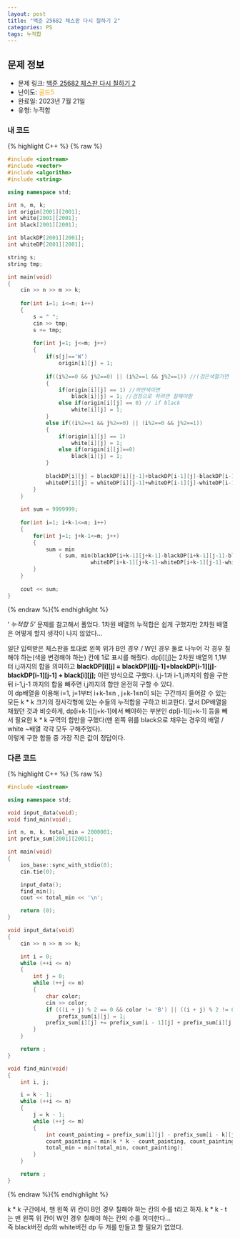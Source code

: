 ```yaml
---
layout: post
title: "백준 25682 체스판 다시 칠하기 2"
categories: PS
tags: 누적합
---
```


## 문제 정보
- 문제 링크: [백준 25682 체스판 다시 칠하기 2](https://www.acmicpc.net/problem/25682)
- 난이도: <span style="color:#FFA500">골드5</span>
- 완료일: 2023년 7월 21일
- 유형: 누적합

### 내 코드

{% highlight C++ %} {% raw %}
```C++
#include <iostream>
#include <vector>
#include <algorithm>
#include <string>

using namespace std;

int n, m, k;
int origin[2001][2001];
int white[2001][2001];
int black[2001][2001];

int blackDP[2001][2001];
int whiteDP[2001][2001];

string s;
string tmp;

int main(void)
{
	cin >> n >> m >> k;
	
	for(int i=1; i<=n; i++)
	{
		s = " ";
		cin >> tmp;
		s += tmp;
		
		for(int j=1; j<=m; j++)
		{
			if(s[j]=='W')
				origin[i][j] = 1;
		
			if((i%2==0 && j%2==0) || (i%2==1 && j%2==1)) //(검은색할거면 검은색 되야하고 하얀색 할거면 하얀색 되어야함)
			{
				if(origin[i][j] == 1) //하얀색이면 
					black[i][j] = 1; //검정으로 하려면 칠해야함
				else if(origin[i][j] == 0) // if black
					white[i][j] = 1; 
			}
			else if((i%2==1 && j%2==0) || (i%2==0 && j%2==1))
			{
				if(origin[i][j] == 1)
					white[i][j] = 1;
				else if(origin[i][j]==0)
					black[i][j] = 1;
			}
			
			blackDP[i][j] = blackDP[i][j-1]+blackDP[i-1][j]-blackDP[i-1][j-1] + black[i][j];
			whiteDP[i][j] = whiteDP[i][j-1]+whiteDP[i-1][j]-whiteDP[i-1][j-1] + white[i][j];			
		}
	}
	
	int sum = 9999999;
	
	for(int i=1; i+k-1<=n; i++)
	{
		for(int j=1; j+k-1<=m; j++)
		{
			sum = min
				( sum, min(blackDP[i+k-1][j+k-1]-blackDP[i+k-1][j-1]-blackDP[i-1][j+k-1]+blackDP[i-1][j-1],
						  whiteDP[i+k-1][j+k-1]-whiteDP[i+k-1][j-1]-whiteDP[i-1][j+k-1]+whiteDP[i-1][j-1]) );
		}
	}
	
	cout << sum;
}
```
{% endraw %}{% endhighlight %}

‘ _누적합 5’_ 문제를 참고해서 풀었다. 1차원 배열의 누적합은 쉽게 구했지만 2차원 배열은 어떻게 할지 생각이 나지 않았다…

일단 입력받은 체스판을 토대로 왼쪽 위가 B인 경우 / W인 경우 둘로 나누어 각 경우 칠해야 하는(색을 변경해야 하는) 칸에 1로 표시를 해줬다. dp[i][j]는 2차원 배열의 1,1부터 i,j까지의 합을 의미하고 **blackDP[i][j] = blackDP[i][j-1]+blackDP[i-1][j]-blackDP[i-1][j-1] + black[i][j];** 이런 방식으로 구했다. i,j-1과 i-1,j까지의 합을 구한 뒤 i-1,j-1 까지의 합을 빼주면 i,j까지의 합만 온전히 구할 수 있다.  
이 dp배열을 이용해 i=1, j=1부터 i+k-1≤n , j+k-1≤n이 되는 구간까지 들어갈 수 있는 모든 k * k 크기의 정사각형에 있는 수들의 누적합을 구하고 비교한다. 앞서 DP배열을 채웠던 것과 비슷하게, dp[i+k-1][j+k-1]에서 빼야하는 부분인 dp[i-1][j+k-1] 등을 빼서 필요한 k * k 구역의 합만을 구했다(맨 왼쪽 위를 black으로 채우는 경우의 배열 / white ~배열 각각 모두 구해주었다).   
이렇게 구한 합들 중 가장 작은 값이 정답이다.  

### 다른 코드

{% highlight C++ %} {% raw %}
```C++
#include <iostream>

using namespace std;

void input_data(void);
void find_min(void);

int n, m, k, total_min = 2000001;
int prefix_sum[2001][2001];

int main(void)
{
	ios_base::sync_with_stdio(0);
	cin.tie(0);

	input_data();
	find_min();
	cout << total_min << '\n';

	return (0);
}

void input_data(void)
{
	cin >> n >> m >> k;

	int i = 0;
	while (++i <= n)
	{
		int j = 0;
		while (++j <= m)
		{
			char color;
			cin >> color;
			if (((i + j) % 2 == 0 && color != 'B') || ((i + j) % 2 != 0 && color == 'B'))
				prefix_sum[i][j] = 1;
			prefix_sum[i][j] += prefix_sum[i - 1][j] + prefix_sum[i][j - 1] - prefix_sum[i - 1][j - 1];
		}
	}

	return ;
}

void find_min(void)
{
	int i, j;

	i = k - 1;
	while (++i <= n)
	{
		j = k - 1;
		while (++j <= m)
		{
			int count_painting = prefix_sum[i][j] - prefix_sum[i - k][j] - prefix_sum[i][j - k] + prefix_sum[i - k][j - k];
			count_painting = min(k * k - count_painting, count_painting);
			total_min = min(total_min, count_painting);
		}
	}

	return ;
}
```
{% endraw %}{% endhighlight %}

k * k 구간에서, 맨 왼쪽 위 칸이 B인 경우 칠해야 하는 칸의 수를 t라고 하자. k * k - t 는 맨 왼쪽 위 칸이 W인 경우 칠해야 하는 칸의 수를 의미한다…  
즉 black버전 dp와 white버전 dp 두 개를 만들고 할 필요가 없었다.  


